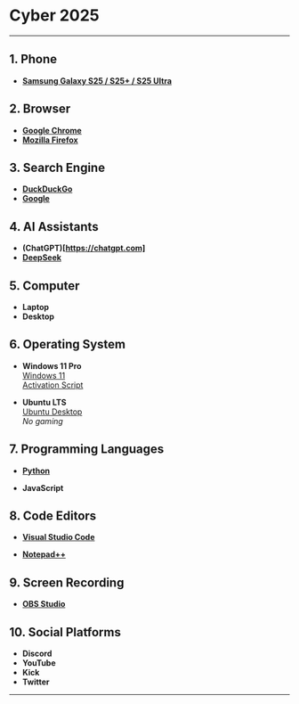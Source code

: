 # Cyber 2025

---

## 1. **Phone**
- **[Samsung Galaxy S25 / S25+ / S25 Ultra](https://www.samsung.com/us/smartphones/galaxy-s25-ultra)**

## 2. **Browser**
- **[Google Chrome](https://www.google.com/chrome)**
- **[Mozilla Firefox](https://www.mozilla.org/en-US/firefox/new)**

## 3. **Search Engine**
- **[DuckDuckGo]((https://duckduckgo.com))**
- **[Google](https://www.google.com)**

## 4. **AI Assistants**
- **(ChatGPT)[https://chatgpt.com]**
- **[DeepSeek](https://www.deepseek.com)**

## 5. **Computer**
- **Laptop**
- **Desktop**

## 6. **Operating System**
- **Windows 11 Pro**  
  [Windows 11](https://www.microsoft.com/en-us/software-download/windows11)  
  [Activation Script](https://github.com/massgravel/Microsoft-Activation-Scripts)
  
- **Ubuntu LTS**  
  [Ubuntu Desktop](https://ubuntu.com/download/desktop)  
  *No gaming*

## 7. **Programming Languages**
- **[Python](https://www.python.org/downloads)**  
  
- **JavaScript**

## 8. **Code Editors**
- **[Visual Studio Code](https://code.visualstudio.com/Download)**  
  
- **[Notepad++](https://notepad-plus-plus.org/downloads)**  

## 9. **Screen Recording**
- **[OBS Studio](https://obsproject.com/)**  

## 10. **Social Platforms**
- **Discord**  
- **YouTube**  
- **Kick**  
- **Twitter**

---
